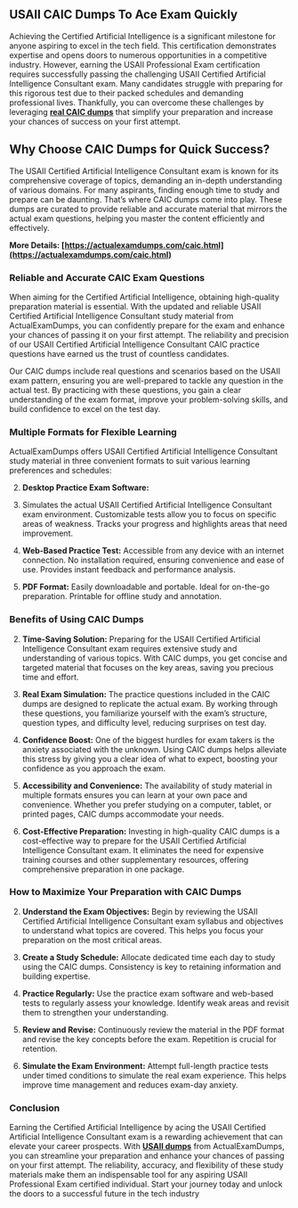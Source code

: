 ## **USAII**  **CAIC Dumps To Ace Exam Quickly**

Achieving the Certified Artificial Intelligence is a significant milestone for anyone aspiring to excel in the tech field. This certification demonstrates expertise and opens doors to numerous opportunities in a competitive industry. However, earning the USAII Professional Exam certification requires successfully passing the challenging USAII Certified Artificial Intelligence Consultant exam. Many candidates struggle with preparing for this rigorous test due to their packed schedules and demanding professional lives. Thankfully, you can overcome these challenges by leveraging  **[real CAIC dumps](https://actualexamdumps.com/caic.html)**  that simplify your preparation and increase your chances of success on your first attempt.

## **Why Choose CAIC Dumps for Quick Success?**

The USAII Certified Artificial Intelligence Consultant exam is known for its comprehensive coverage of topics, demanding an in-depth understanding of various domains. For many aspirants, finding enough time to study and prepare can be daunting. That’s where CAIC dumps come into play. These dumps are curated to provide reliable and accurate material that mirrors the actual exam questions, helping you master the content efficiently and effectively.

**More Details:  [https://actualexamdumps.com/caic.html](https://actualexamdumps.com/caic.html)**

### **Reliable and Accurate CAIC Exam Questions**

When aiming for the Certified Artificial Intelligence, obtaining high-quality preparation material is essential. With the updated and reliable USAII Certified Artificial Intelligence Consultant study material from ActualExamDumps, you can confidently prepare for the exam and enhance your chances of passing it on your first attempt. The reliability and precision of our USAII Certified Artificial Intelligence Consultant CAIC practice questions have earned us the trust of countless candidates.

Our CAIC dumps include real questions and scenarios based on the USAII exam pattern, ensuring you are well-prepared to tackle any question in the actual test. By practicing with these questions, you gain a clear understanding of the exam format, improve your problem-solving skills, and build confidence to excel on the test day.

### **Multiple Formats for Flexible Learning**

ActualExamDumps offers USAII Certified Artificial Intelligence Consultant study material in three convenient formats to suit various learning preferences and schedules:

2.  **Desktop Practice Exam Software:**
    
3.  Simulates the actual USAII Certified Artificial Intelligence Consultant exam environment. Customizable tests allow you to focus on specific areas of weakness. Tracks your progress and highlights areas that need improvement.
    
4.  **Web-Based Practice Test:**  Accessible from any device with an internet connection. No installation required, ensuring convenience and ease of use. Provides instant feedback and performance analysis.
    
5.  **PDF Format:**  Easily downloadable and portable. Ideal for on-the-go preparation. Printable for offline study and annotation.
    

### **Benefits of Using CAIC Dumps**

2.  **Time-Saving Solution:**  Preparing for the USAII Certified Artificial Intelligence Consultant exam requires extensive study and understanding of various topics. With CAIC dumps, you get concise and targeted material that focuses on the key areas, saving you precious time and effort.
    
3.  **Real Exam Simulation:**  The practice questions included in the CAIC dumps are designed to replicate the actual exam. By working through these questions, you familiarize yourself with the exam’s structure, question types, and difficulty level, reducing surprises on test day.
    
4.  **Confidence Boost:**  One of the biggest hurdles for exam takers is the anxiety associated with the unknown. Using CAIC dumps helps alleviate this stress by giving you a clear idea of what to expect, boosting your confidence as you approach the exam.
    
5.  **Accessibility and Convenience:**  The availability of study material in multiple formats ensures you can learn at your own pace and convenience. Whether you prefer studying on a computer, tablet, or printed pages, CAIC dumps accommodate your needs.
    
6.  **Cost-Effective Preparation:**  Investing in high-quality CAIC dumps is a cost-effective way to prepare for the USAII Certified Artificial Intelligence Consultant exam. It eliminates the need for expensive training courses and other supplementary resources, offering comprehensive preparation in one package.
    

### **How to Maximize Your Preparation with CAIC Dumps**

2.  **Understand the Exam Objectives:**  Begin by reviewing the USAII Certified Artificial Intelligence Consultant exam syllabus and objectives to understand what topics are covered. This helps you focus your preparation on the most critical areas.
    
3.  **Create a Study Schedule:**  Allocate dedicated time each day to study using the CAIC dumps. Consistency is key to retaining information and building expertise.
    
4.  **Practice Regularly:**  Use the practice exam software and web-based tests to regularly assess your knowledge. Identify weak areas and revisit them to strengthen your understanding.
    
5.  **Review and Revise:**  Continuously review the material in the PDF format and revise the key concepts before the exam. Repetition is crucial for retention.
    
6.  **Simulate the Exam Environment:**  Attempt full-length practice tests under timed conditions to simulate the real exam experience. This helps improve time management and reduces exam-day anxiety.
    

### **Conclusion**

Earning the Certified Artificial Intelligence by acing the USAII Certified Artificial Intelligence Consultant exam is a rewarding achievement that can elevate your career prospects. With  **[USAII dumps](https://actualexamdumps.com/usaii-certification.html)**  from ActualExamDumps, you can streamline your preparation and enhance your chances of passing on your first attempt. The reliability, accuracy, and flexibility of these study materials make them an indispensable tool for any aspiring USAII Professional Exam certified individual. Start your journey today and unlock the doors to a successful future in the tech industry
